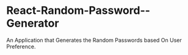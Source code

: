# React-Random-Password--Generator
An Application that Generates the Random Passwords based On User Preference.
